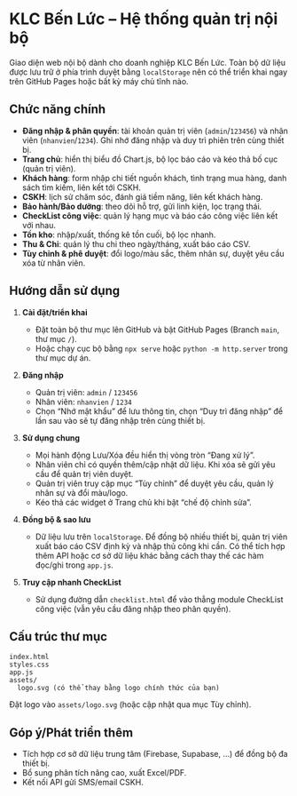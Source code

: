 # KLC Bến Lức – Hệ thống quản trị nội bộ

Giao diện web nội bộ dành cho doanh nghiệp KLC Bến Lức. Toàn bộ dữ liệu được lưu trữ ở phía trình duyệt bằng `localStorage` nên có thể triển khai ngay trên GitHub Pages hoặc bất kỳ máy chủ tĩnh nào.

## Chức năng chính

- **Đăng nhập & phân quyền**: tài khoản quản trị viên (`admin`/`123456`) và nhân viên (`nhanvien`/`1234`). Ghi nhớ đăng nhập và duy trì phiên trên cùng thiết bị.
- **Trang chủ**: hiển thị biểu đồ Chart.js, bộ lọc báo cáo và kéo thả bố cục (quản trị viên).
- **Khách hàng**: form nhập chi tiết nguồn khách, tình trạng mua hàng, danh sách tìm kiếm, liên kết tới CSKH.
- **CSKH**: lịch sử chăm sóc, đánh giá tiềm năng, liên kết khách hàng.
- **Bảo hành/Bảo dưỡng**: theo dõi hỗ trợ, gửi linh kiện, lọc trạng thái.
- **CheckList công việc**: quản lý hạng mục và báo cáo công việc liên kết với nhau.
- **Tồn kho**: nhập/xuất, thống kê tồn cuối, bộ lọc nhanh.
- **Thu & Chi**: quản lý thu chi theo ngày/tháng, xuất báo cáo CSV.
- **Tùy chỉnh & phê duyệt**: đổi logo/màu sắc, thêm nhân sự, duyệt yêu cầu xóa từ nhân viên.

## Hướng dẫn sử dụng

1. **Cài đặt/triển khai**
   - Đặt toàn bộ thư mục lên GitHub và bật GitHub Pages (Branch `main`, thư mục `/`).
   - Hoặc chạy cục bộ bằng `npx serve` hoặc `python -m http.server` trong thư mục dự án.

2. **Đăng nhập**
   - Quản trị viên: `admin` / `123456`
   - Nhân viên: `nhanvien` / `1234`
   - Chọn “Nhớ mật khẩu” để lưu thông tin, chọn “Duy trì đăng nhập” để lần sau vào sẽ tự đăng nhập trên cùng thiết bị.

3. **Sử dụng chung**
   - Mọi hành động Lưu/Xóa đều hiển thị vòng tròn “Đang xử lý”.
   - Nhân viên chỉ có quyền thêm/cập nhật dữ liệu. Khi xóa sẽ gửi yêu cầu để quản trị viên duyệt.
   - Quản trị viên truy cập mục “Tùy chỉnh” để duyệt yêu cầu, quản lý nhân sự và đổi màu/logo.
   - Kéo thả các widget ở Trang chủ khi bật “chế độ chỉnh sửa”.

4. **Đồng bộ & sao lưu**
   - Dữ liệu lưu trên `localStorage`. Để đồng bộ nhiều thiết bị, quản trị viên xuất báo cáo CSV định kỳ và nhập thủ công khi cần. Có thể tích hợp thêm API hoặc cơ sở dữ liệu khác bằng cách thay thế các hàm đọc/ghi trong `app.js`.

5. **Truy cập nhanh CheckList**
   - Sử dụng đường dẫn `checklist.html` để vào thẳng module CheckList công việc (vẫn yêu cầu đăng nhập theo phân quyền).

## Cấu trúc thư mục

```
index.html
styles.css
app.js
assets/
  logo.svg (có thể thay bằng logo chính thức của bạn)
```

Đặt logo vào `assets/logo.svg` (hoặc cập nhật qua mục Tùy chỉnh).

## Góp ý/Phát triển thêm

- Tích hợp cơ sở dữ liệu trung tâm (Firebase, Supabase, …) để đồng bộ đa thiết bị.
- Bổ sung phân tích nâng cao, xuất Excel/PDF.
- Kết nối API gửi SMS/email CSKH.

